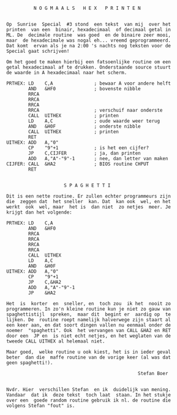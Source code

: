                     N O G M A A L S   H E X   P R I N T E N 
                                                             
          
          Op  Sunrise  Special  #3 stond  een tekst  van mij  over het 
          printen  van een  binair, hexadecimaal  of decimaal getal in 
          ML. De  decimale routine  was goed  en de binaire zeer mooi, 
          maar  de hexadecimale was nogal eh... vreemd geprogrammeerd. 
          Dat komt  ervan als je na 2:00 's nachts nog teksten voor de 
          Special gaat schrijven!
          
          Om het goed te maken hierbij een fatsoenlijke routine om een 
          getal hexadecimaal af te drukken. Onderstaande source stuurt 
          de waarde in A hexadecimaal naar het scherm.
          
          PRTHEX: LD    C,A               ; bewaar A voor andere helft
                  AND   &HF0              ; bovenste nibble
                  RRCA
                  RRCA
                  RRCA
                  RRCA                    ; verschuif naar onderste
                  CALL  UITHEX            ; printen
                  LD    A,C               ; oude waarde weer terug
                  AND   &H0F              ; onderste nibble
                  CALL  UITHEX            ; printen
                  RET
          UITHEX: ADD   A,"0"
                  CP    "9"+1             ; is het een cijfer?
                  JP    C,CIJFER          ; ja, dan printen
                  ADD   A,"A"-"9"-1       ; nee, dan letter van maken
          CIJFER: CALL  &HA2              ; BIOS routine CHPUT
                  RET
          
          
                               S P A G H E T T I 
          
          Dit is een nette routine. Er zullen echter programmeurs zijn 
          die  zeggen dat  het sneller  kan. Dat  kan ook  wel, en het 
          werkt  ook  wel, maar  het is  dan niet  zo netjes  meer. Je 
          krijgt dan het volgende:
          
          PRTHEX: LD    C,A
                  AND   &HF0
                  RRCA
                  RRCA
                  RRCA
                  RRCA
                  CALL  UITHEX
                  LD    A,C
                  AND   &H0F
          UITHEX: ADD   A,"0"
                  CP    "9"+1
                  JP    C,&HA2
                  ADD   A,"A"-"9"-1
                  JP    &HA2
          
          Het  is  korter  en  sneller, en  toch zou  ik het  nooit zo 
          programmeren. In zo'n kleine routine kun je niet zo gauw van 
          spaghettistijl  spreken,  maar dit  begint er  aardig op  te 
          lijken. De  routine roept namelijk halverwege zijn staart al 
          een keer aan, en dat soort dingen vallen nu eenmaal onder de 
          noemer  "spaghetti". Ook  het vervangen van CALL &HA2 en RET 
          door een  JP en  is niet echt netjes, en het weglaten van de 
          tweede CALL UITHEX al helemaal niet.
          
          Maar goed,  welke routine u ook kiest, het is in ieder geval 
          beter  dan die  maffe routine van de vorige keer (al was dat 
          geen spaghetti!).
          
                                                          Stefan Boer
          
          
          Nvdr. Hier  verschillen Stefan  en ik  duidelijk van mening. 
          Vandaar  dat ik  deze tekst  toch laat  staan. In het stukje 
          over een  goede random routine gebruik ik nl. de routine die 
          volgens Stefan "fout" is.
